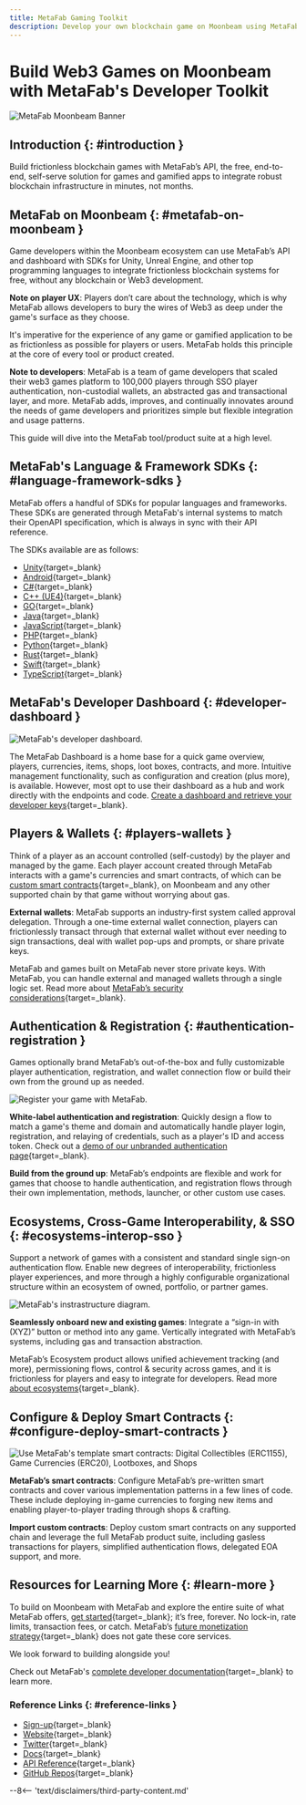 ```yaml
---
title: MetaFab Gaming Toolkit
description: Develop your own blockchain game on Moonbeam using MetaFab! MetaFab streamlines game development with its easy-to-use API and language and framework SDKs.
---
```


# Build Web3 Games on Moonbeam with MetaFab's Developer Toolkit

![MetaFab Moonbeam Banner](/images/builders/integrations/gaming/metafab/metafab-banner.png)

## Introduction {: #introduction } 

Build frictionless blockchain games with MetaFab’s API, the free, end-to-end, self-serve solution for games and gamified apps to integrate robust blockchain infrastructure in minutes, not months.

## MetaFab on Moonbeam {: #metafab-on-moonbeam }

Game developers within the Moonbeam ecosystem can use MetaFab’s API and dashboard with SDKs for Unity, Unreal Engine, and other top programming languages to integrate frictionless blockchain systems for free, without any blockchain or Web3 development.

**Note on player UX**: Players don’t care about the technology, which is why MetaFab allows developers to bury the wires of Web3 as deep under the game's surface as they choose. 

It's imperative for the experience of any game or gamified application to be as frictionless as possible for players or users. MetaFab holds this principle at the core of every tool or product created.

**Note to developers**: MetaFab is a team of game developers that scaled their web3 games platform to 100,000 players through SSO player authentication, non-custodial wallets, an abstracted gas and transactional layer, and more. MetaFab adds, improves, and continually innovates around the needs of game developers and prioritizes simple but flexible integration and usage patterns.

This guide will dive into the MetaFab tool/product suite at a high level.

## MetaFab's Language & Framework SDKs {: #language-framework-sdks }

MetaFab offers a handful of SDKs for popular languages and frameworks. These SDKs are generated through MetaFab's internal systems to match their OpenAPI specification, which is always in sync with their API reference. 

The SDKs available are as follows:

- [Unity](https://docs.trymetafab.com/docs/c-unity){target=_blank}
- [Android](https://docs.trymetafab.com/docs/android){target=_blank}
- [C#](https://docs.trymetafab.com/docs/c-sdk){target=_blank}
- [C++ (UE4)](https://docs.trymetafab.com/docs/c-unreal-engine-4-sdk){target=_blank}
- [GO](https://docs.trymetafab.com/docs/go){target=_blank}
- [Java](https://docs.trymetafab.com/docs/java){target=_blank}
- [JavaScript](https://docs.trymetafab.com/docs/javascript){target=_blank}
- [PHP](https://docs.trymetafab.com/docs/php){target=_blank}
- [Python](https://docs.trymetafab.com/docs/python){target=_blank}
- [Rust](https://docs.trymetafab.com/docs/rust){target=_blank}
- [Swift](https://docs.trymetafab.com/docs/swift-ios){target=_blank}
- [TypeScript](https://docs.trymetafab.com/docs/typescript){target=_blank}

## MetaFab's Developer Dashboard {: #developer-dashboard }

![MetaFab's developer dashboard.](/images/builders/integrations/gaming/metafab/metafab-1.png)

The MetaFab Dashboard is a home base for a quick game overview, players, currencies, items, shops, loot boxes, contracts, and more. Intuitive management functionality, such as configuration and creation (plus more), is available. However, most opt to use their dashboard as a hub and work directly with the endpoints and code. [Create a dashboard and retrieve your developer keys](https://dashboard.trymetafab.com/auth/register){target=_blank}.

## Players & Wallets {: #players-wallets }

Think of a player as an account controlled (self-custody) by the player and managed by the game. Each player account created through MetaFab interacts with a game's currencies and smart contracts, of which can be [custom smart contracts](https://docs.trymetafab.com/docs/implementing-gasless-transactions){target=_blank}, on Moonbeam and any other supported chain by that game without worrying about gas.

**External wallets**: MetaFab supports an industry-first system called approval delegation. Through a one-time external wallet connection, players can frictionlessly transact through that external wallet without ever needing to sign transactions, deal with wallet pop-ups and prompts, or share private keys.

MetaFab and games built on MetaFab never store private keys. With MetaFab, you can handle external and managed wallets through a single logic set. Read more about [MetaFab’s security considerations](https://docs.trymetafab.com/docs/security){target=_blank}.

## Authentication & Registration {: #authentication-registration }

Games optionally brand MetaFab’s out-of-the-box and fully customizable player authentication, registration, and wallet connection flow or build their own from the ground up as needed.

![Register your game with MetaFab.](/images/builders/integrations/gaming/metafab/metafab-2.png)

**White-label authentication and registration**: Quickly design a flow to match a game's theme and domain and automatically handle player login, registration, and relaying of credentials, such as a player's ID and access token. Check out a [demo of our unbranded authentication page](https://connect.trymetafab.com/?chain=MATIC&flow=register&game=880c664b-3ce4-40a2-bf61-83b174ce5f94&redirectUri=https://trymetafab.com){target=_blank}.

**Build from the ground up**: MetaFab’s endpoints are flexible and work for games that choose to handle authentication, and registration flows through their own implementation, methods, launcher, or other custom use cases.

## Ecosystems, Cross-Game Interoperability, & SSO {: #ecosystems-interop-sso }

Support a network of games with a consistent and standard single sign-on authentication flow. Enable new degrees of interoperability, frictionless player experiences, and more through a highly configurable organizational structure within an ecosystem of owned, portfolio, or partner games.

![MetaFab's instrastructure diagram.](/images/builders/integrations/gaming/metafab/metafab-3.png)

**Seamlessly onboard new and existing games**: Integrate a “sign-in with (XYZ)” button or method into any game. Vertically integrated with MetaFab’s systems, including gas and transaction abstraction.

MetaFab’s Ecosystem product allows unified achievement tracking (and more), permissioning flows, control & security across games, and it is frictionless for players and easy to integrate for developers. Read more [about ecosystems](https://docs.trymetafab.com/docs/ecosystems-cross-game-interoperability){target=_blank}.

## Configure & Deploy Smart Contracts {: #configure-deploy-smart-contracts }

![Use MetaFab's template smart contracts: Digital Collectibles (ERC1155), Game Currencies (ERC20), Lootboxes, and Shops](/images/builders/integrations/gaming/metafab/metafab-4.png)

**MetaFab’s smart contracts**: Configure MetaFab’s pre-written smart contracts and cover various implementation patterns in a few lines of code. These include deploying in-game currencies to forging new items and enabling player-to-player trading through shops & crafting.

**Import custom contracts**: Deploy custom smart contracts on any supported chain and leverage the full MetaFab product suite, including gasless transactions for players, simplified authentication flows, delegated EOA support, and more.

## Resources for Learning More {: #learn-more }

To build on Moonbeam with MetaFab and explore the entire suite of what MetaFab offers, [get started](https://dashboard.trymetafab.com/auth/register){target=_blank}; it’s free, forever. No lock-in, rate limits, transaction fees, or catch. MetaFab’s [future monetization strategy](https://docs.trymetafab.com/docs/free-pricing-business-model){target=_blank} does not gate these core services.

We look forward to building alongside you!

Check out MetaFab's [complete developer documentation](https://docs.trymetafab.com/docs){target=_blank} to learn more.

### Reference Links {: #reference-links }

- [Sign-up](https://www.trymetafab.com/register){target=_blank}
- [Website](https://www.trymetafab.com){target=_blank}
- [Twitter](https://www.trymetafab.com){target=_blank}
- [Docs](https://docs.trymetafab.com){target=_blank}
- [API Reference](https://docs.trymetafab.com/reference){target=_blank}
- [GitHub Repos](https://github.com/orgs/MetaFabInc/repositories){target=_blank}

--8<-- 'text/disclaimers/third-party-content.md'
